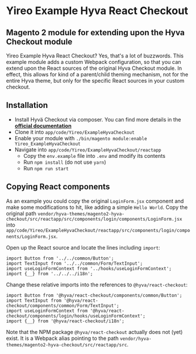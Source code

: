 # Yireo Example Hyva React Checkout
## Magento 2 module for extending upon the Hyva Checkout module

Yireo Example Hyva React Checkout? Yes, that's a lot of buzzwords. This example module adds a custom Webpack configuration, so that you can extend upon the React sources of the original Hyva Checkout module. In effect, this allows for kind of a parent/child theming mechanism, not for the entire Hyva theme, but only for the specific React sources in your custom checkout.  

## Installation
- Install Hyvä Checkout via composer. You can find more details in the [**official documentation**](https://hyva-themes.github.io/magento2-hyva-checkout/installation/)
- Clone it into `app/code/Yireo/ExampleHyvaCheckout`
- Enable your module with `./bin/magento module:enable Yireo_ExampleHyvaCheckout`
- Navigate into `app/code/Yireo/ExampleHyvaCheckout/reactapp`
    - Copy the `env.example` file into `.env` and modify its contents
    - Run `npm install` (do not use `yarn`)
    - Run `npm run start`

## Copying React components
As an example you could copy the original `LoginForm.jsx` component and make some modifications to hit, like adding a simple `Hello World`. Copy the original path `vendor/hyva-themes/magento2-hyva-checkout/src/reactapp/src/components/login/components/LoginForm.jsx` into `app/code/Yireo/ExampleHyvaCheckout/reactapp/src/components/login/components/LoginForm.jsx`.

Open up the React source and locate the lines including `import`:
```react
import Button from '../../common/Button';
import TextInput from '../../common/Form/TextInput';
import useLoginFormContext from '../hooks/useLoginFormContext';
import {__} from '../../../i18n';
```

Change these relative imports into the references to `@hyva/react-checkout`:
```react
import Button from '@hyva/react-checkout/components/common/Button';
import TextInput from '@hyva/react-checkout/components/common/Form/TextInput';
import useLoginFormContext from '@hyva/react-checkout/components/login/hooks/useLoginFormContext';
import {__} from '@hyva/react-checkout/i18n';
```

Note that the NPM package `@hyva/react-checkout` actually does not (yet) exist. It is a Webpack alias pointing to the path `vendor/hyva-themes/magento2-hyva-checkout/src/reactapp/src`.
